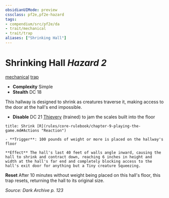 ```yaml
---
obsidianUIMode: preview
cssclass: pf2e,pf2e-hazard
tags:
- compendium/src/pf2e/da
- trait/mechanical
- trait/trap
aliases: ["Shrinking Hall"]
---
```

# Shrinking Hall *Hazard 2*  
[mechanical](rules/traits/mechanical.md)  [trap](rules/traits/trap.md)  

- **Complexity** Simple
- **Stealth** DC 18  

This hallway is designed to shrink as creatures traverse it, making access to the door at the hall's end impossible.

- **Disable** DC 21 [Thievery](compendium/skills.md#Thievery) (trained) to jam the scales built into the floor  
     
```ad-embed-ability
title: Shrink [R](rules/core-rulebook/chapter-9-playing-the-game.md#Actions "Reaction")

- **Trigger**: 100 pounds of weight or more is placed on the hallway's floor

**Effect** The hall's last 40 feet of walls angle inward, causing the hall to shrink and contract down, reaching 6 inches in height and width at the hall's far end and completely blocking access to the hall's exit door for anything but a Tiny creature Squeezing.
```

**Reset** After 10 minutes without weight being placed on this hall's floor, this trap resets, returning the hall to its original size.  

*Source: Dark Archive p. 123*